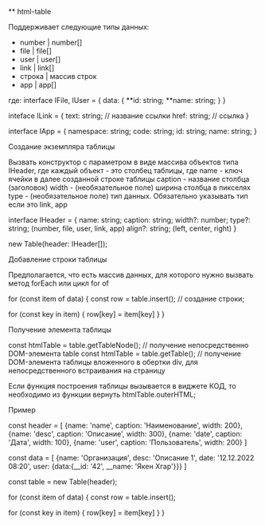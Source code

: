 \*\* html-table

Поддерживает следующие типы данных:

- number | number[]
- file | file[]
- user | user[]
- link | link[]
- строка | массив строк
- app | app[]

где:
interface IFile, IUser = {
data: {
**id: string;
**name: string;
}
}

inteface ILink = {
text: string; // название ссылки
href: string; // ссылка
}

interface IApp = {
namespace: string;
code: string;
id: string;
name: string;
}

Создание экземпляра таблицы

Вызвать конструктор с параметром в виде массива объектов типа IHeader, где каждый объект - это столбец таблицы, где
name - ключ ячейки в далее созданной строке таблицы
caption - название столбца (заголовок)
width - (необязательное поле) ширина столбца в пикселях
type - (необязательное поле) тип данных. Обязательно указывать тип если это link, app

interface IHeader = {
name: string;
caption: string;
width?: number;
type?: string; (number, file, user, link, app)
align?: string; (left, center, right)
}

new Table(header: IHeader[]);

Добавление строки таблицы

Предполагается, что есть массив данных, для которого нужно вызвать метод forEach или цикл for of

for (const item of data) {
const row = table.insert(); // создание строки;

for (const key in item) {
row[key] = item[key]
}
}

Получение элемента таблицы

const htmlTable = table.getTableNode(); // получение непосредственно DOM-элемента table
const htmlTable = table.getTable(); // получение DOM-элемента таблицы вложенного в обертки div,
для непосредственного встраивания на страницу

Если функция построения таблицы вызывается в виджете КОД, то необходимо из функции вернуть htmlTable.outerHTML;

Пример

const header = [
{name: 'name', caption: 'Наименование', width: 200},
{name: 'desc', caption: 'Описание', width: 300},
{name: 'date', caption: 'Дата', width: 100},
{name: 'user', caption: 'Пользователь', width: 200}
]

const data = [
{name: 'Организация', desc: 'Описание 1', date: '12.12.2022 08:20', user: {data:{__id: '42', __name: 'Якен Хгар'}}}
]

const table = new Table(header);

for (const item of data) {
const row = table.insert();

for (const key in item) {
row[key] = item[key]
}
}

